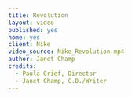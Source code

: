 ```yaml
---
title: Revolution
layout: video
published: yes
home: yes
client: Nike
video_source: Nike_Revolution.mp4
author: Janet Champ
credits:
  - Paula Grief, Director
  - Janet Champ, C.D./Writer
---
```

